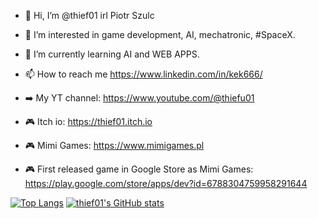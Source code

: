 - 👋 Hi, I’m @thief01 irl Piotr Szulc
- 👀 I’m interested in game development, AI, mechatronic, #SpaceX.
- 🌱 I’m currently learning AI and WEB APPS.

- 📫 How to reach me https://www.linkedin.com/in/kek666/
- ➡️ My YT channel: https://www.youtube.com/@thiefu01
- 🎮 Itch io: https://thief01.itch.io
- 🎮 Mimi Games: https://www.mimigames.pl
- 🎮 First released game in Google Store as Mimi Games: https://play.google.com/store/apps/dev?id=6788304759958291644

<!---
thief01/thief01 is a ✨ special ✨ repository because its `README.md` (this file) appears on your GitHub profile.
You can click the Preview link to take a look at your changes.
--->

[![Top Langs](https://github-readme-stats.vercel.app/api?username=thief01&theme=radical&show_icons=true)](https://https://github.com/thief01)
[![thief01's GitHub stats](https://github-readme-stats.vercel.app/api/top-langs?username=thief01&hide=html,scss,stylus,blade,jupyter%20notebook,hlsl,shaderlab,css,shell,batchfile,dockerfile,typescript&theme=radical&show_icons=true&layout=donut)](https://https://github.com/thief01)
